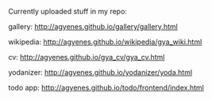 Currently uploaded stuff in my repo:

gallery: http://agyenes.github.io/gallery/gallery.html

wikipedia: http://agyenes.github.io/wikipedia/gya_wiki.html

cv: http://agyenes.github.io/gya_cv/gya_cv.html

yodanizer: http://agyenes.github.io/yodanizer/yoda.html

todo app: http://agyenes.github.io/todo/frontend/index.html
